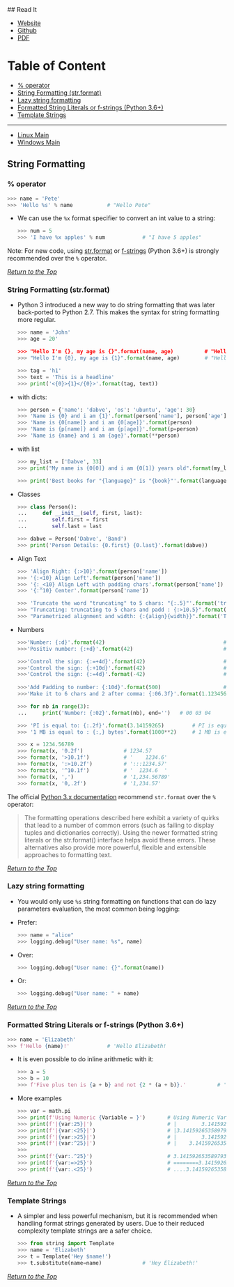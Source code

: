 <link rel="stylesheet" href="style.css">
## Read It

- [Website](https://www.pythoncheatsheet.org)
- [Github](https://github.com/wilfredinni/python-cheatsheet)
- [PDF](https://github.com/wilfredinni/Python-cheatsheet/raw/master/python_cheat_sheet.pdf)

# Table of Content

- [% operator](#operator)
- [String Formatting (str.format)](#string-formatting-strformat)
- [Lazy string formatting](#lazy-string-formatting)
- [Formatted String Literals or f-strings (Python 3.6+)](#formatted-string-literals-or-f-strings-python-36)
- [Template Strings](#template-strings)

***

- [Linux Main](file:///home/dabve/python/py_cheatsheet/markdown/main.md)
- [Windows Main](file:///D:/my_Folder/backups/python/py_cheatsheet/markdown/main.md)

## String Formatting

### % operator

```python
>>> name = 'Pete'
>>> 'Hello %s' % name           # "Hello Pete"
```

- We can use the `%x` format specifier to convert an int value to a string:

    ```python
    >>> num = 5
    >>> 'I have %x apples' % num            # "I have 5 apples"
    ```

Note: For new code, using [str.format](#string-formatting-strformat) or [f-strings](#formatted-string-literals-or-f-strings-python-36) (Python 3.6+) is strongly recommended over the `%` operator.

[*Return to the Top*](#table-of-content)

### String Formatting (str.format)

- Python 3 introduced a new way to do string formatting that was later back-ported to Python 2.7. This makes the syntax for string formatting more regular.

    ```python
    >>> name = 'John'
    >>> age = 20'

    >>> "Hello I'm {}, my age is {}".format(name, age)          # "Hello I'm John, my age is 20"
    >>> "Hello I'm {0}, my age is {1}".format(name, age)        # "Hello I'm John, my age is 20"
    
    >>> tag = 'h1'
    >>> text = 'This is a headline'
    >>> print('<{0}>{1}</{0}>'.format(tag, text))
    ```

- with dicts:

  ```python
  >>> person = {'name': 'dabve', 'os': 'ubuntu', 'age': 30}
  >>> 'Name is {0} and i am {1}'.format(person['name'], person['age'])      # Name is dabve and i am 30
  >>> 'Name is {0[name]} and i am {0[age]}'.format(person)                  # Name is dabve and i am 30 
  >>> 'Name is {p[name]} and i am {p[age]}'.format(p=person)                # Name is dabve and i am 30 
  >>> 'Name is {name} and i am {age}'.format(**person)                      # Name is dabve and i am 30 
  ```

- with list

  ```python
  >>> my_list = ['Dabve', 33]
  >>> print("My name is {0[0]} and i am {0[1]} years old".format(my_list))
  
  >>> print('Best books for "{language}" is "{book}"'.format(language='Pyhton', book='Python Cookbook'))
  ```

- Classes

  ```python
  >>> class Person():
  ...     def __init__(self, first, last):
  ...        self.first = first
  ...        self.last = last

  >>> dabve = Person('Dabve', 'Band')
  >>> print('Person Details: {0.first} {0.last}'.format(dabve))
  ```

- Align Text

  ```python
  >>> 'Align Right: {:>10}'.format(person['name'])
  >>> '{:<10} Align Left'.format(person['name'])
  >>> '{:_<10} Align Left with padding chars'.format(person['name'])
  >>> '{:^10} Center'.format(person['name'])

  >>> 'Truncate the word "truncating" to 5 chars: "{:.5}"'.format('truncating')
  >>> "Truncating: truncating to 5 chars and padd : {:>10.5}".format('truncating')
  >>> "Parametrized alignment and width: {:{align}{width}}".format('Test', align='^', width='10')
  ```

- Numbers

  ```python
  >>>'Number: {:d}'.format(42)                                      # Number: 42
  >>>'Positiv number: {:+d}'.format(42)                             # Positive Number: +42
  
  >>>'Control the sign: {:=+4d}'.format(42)                         # Control the sign: + 42
  >>>'Control the sign: {:+10d}'.format(42)                         # 'Control the sign:      +42'
  >>>'Control the sign: {:=4d}'.format(-42)                         # Control the sign: - 42
 
  >>>'Add Padding to number: {:10d}'.format(500)                    # Add Padding to number:      500
  >>>'Make it to 6 chars and 2 after comma: {:06.3f}'.format(1.123456789)         # 01.123

  >>> for nb in range(3):
  ...     print('Number: {:02}'.format(nb), end='')   # 00 03 04

  >>> 'PI is equal to: {:.2f}'.format(3.14159265)         # PI is equal to: 3.14
  >>> '1 MB is equal to : {:,} bytes'.format(1000**2)     # 1 MB is equal to: 1,000,000 bytes

  >>> x = 1234.56789            
  >>> format(x, '0.2f')             # 1234.57
  >>> format(x, '>10.1f')           # '    1234.6'
  >>> format(x, ':>10.2f')          # ':::1234.57'
  >>> format(x, '^10.1f')           # '  1234.6  '
  >>> format(x, ',')                # '1,234.56789'
  >>> format(x, '0,.2f')            # '1,234.57'
  ```

The official [Python 3.x documentation](https://docs.python.org/3/library/stdtypes.html?highlight=sprintf#printf-style-string-formatting) recommend `str.format` over the `%` operator:

> The formatting operations described here exhibit a variety of quirks that lead to a number of common errors (such as failing to display tuples and dictionaries correctly). Using the newer formatted string literals or the str.format() interface helps avoid these errors. These alternatives also provide more powerful, flexible and extensible approaches to formatting text.

[*Return to the Top*](#table-of-content)

### Lazy string formatting

- You would only use `%s` string formatting on functions that can do lazy parameters evaluation, the most common being logging:

- Prefer:

    ```python
    >>> name = "alice"
    >>> logging.debug("User name: %s", name)
    ```

- Over:

    ```python
    >>> logging.debug("User name: {}".format(name))
    ```

- Or:

    ```python
    >>> logging.debug("User name: " + name)
    ```

[*Return to the Top*](#table-of-content)

### Formatted String Literals or f-strings (Python 3.6+)

```python
>>> name = 'Elizabeth'
>>> f'Hello {name}!'            # 'Hello Elizabeth!
```

- It is even possible to do inline arithmetic with it:

    ```python
    >>> a = 5
    >>> b = 10
    >>> f'Five plus ten is {a + b} and not {2 * (a + b)}.'          # 'Five plus ten is 15 and not 30.'
    ```

- More examples

    ```python
    >>> var = math.pi
    >>> print(f'Using Numeric {Variable = }')       # Using Numeric Variable 3.141592653589793
    >>> print(f'|{var:25}|')                        # |        3.141592653589793|
    >>> print(f'|{var:<25}|')                       # |3.141592653589793        |
    >>> print(f'|{var:>25}|')                       # |        3.141592653589793|
    >>> print(f'|{var:^25}|')                       # |    3.141592653589793    |
    >>>
    >>> print(f'{var:.^25}')                        # 3.141592653589793========
    >>> print(f'{var:=>25}')                        # ========3.141592653589793
    >>> print(f'{var:.<25}')                        # ....3.141592653589793....
    ```

[*Return to the Top*](#table-of-content)

### Template Strings

- A simpler and less powerful mechanism, but it is recommended when handling format strings generated by users. Due to their reduced complexity template strings are a safer choice.

    ```python
    >>> from string import Template
    >>> name = 'Elizabeth'
    >>> t = Template('Hey $name!')
    >>> t.substitute(name=name)             # 'Hey Elizabeth!'
    ```
[*Return to the Top*](#table-of-content)
